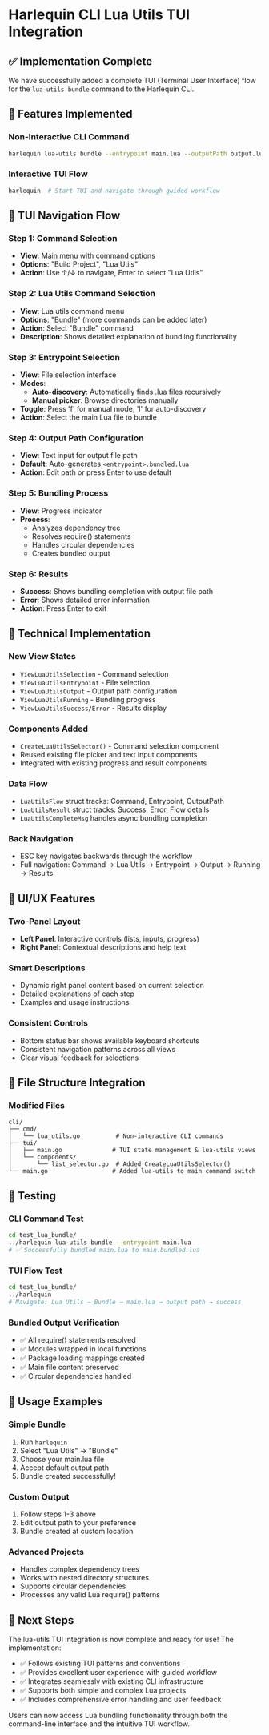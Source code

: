 # Harlequin CLI Lua Utils TUI Integration

## ✅ Implementation Complete

We have successfully added a complete TUI (Terminal User Interface) flow for the `lua-utils bundle` command to the Harlequin CLI.

## 🎯 Features Implemented

### **Non-Interactive CLI Command**

```bash
harlequin lua-utils bundle --entrypoint main.lua --outputPath output.lua
```

### **Interactive TUI Flow**

```bash
harlequin  # Start TUI and navigate through guided workflow
```

## 🚀 TUI Navigation Flow

### **Step 1: Command Selection**

- **View**: Main menu with command options
- **Options**: "Build Project", "Lua Utils"
- **Action**: Use ↑/↓ to navigate, Enter to select "Lua Utils"

### **Step 2: Lua Utils Command Selection**

- **View**: Lua utils command menu
- **Options**: "Bundle" (more commands can be added later)
- **Action**: Select "Bundle" command
- **Description**: Shows detailed explanation of bundling functionality

### **Step 3: Entrypoint Selection**

- **View**: File selection interface
- **Modes**:
  - **Auto-discovery**: Automatically finds .lua files recursively
  - **Manual picker**: Browse directories manually
- **Toggle**: Press 'f' for manual mode, 'l' for auto-discovery
- **Action**: Select the main Lua file to bundle

### **Step 4: Output Path Configuration**

- **View**: Text input for output file path
- **Default**: Auto-generates `<entrypoint>.bundled.lua`
- **Action**: Edit path or press Enter to use default

### **Step 5: Bundling Process**

- **View**: Progress indicator
- **Process**:
  - Analyzes dependency tree
  - Resolves require() statements
  - Handles circular dependencies
  - Creates bundled output

### **Step 6: Results**

- **Success**: Shows bundling completion with output file path
- **Error**: Shows detailed error information
- **Action**: Press Enter to exit

## 🔧 Technical Implementation

### **New View States**

- `ViewLuaUtilsSelection` - Command selection
- `ViewLuaUtilsEntrypoint` - File selection
- `ViewLuaUtilsOutput` - Output path configuration
- `ViewLuaUtilsRunning` - Bundling progress
- `ViewLuaUtilsSuccess/Error` - Results display

### **Components Added**

- `CreateLuaUtilsSelector()` - Command selection component
- Reused existing file picker and text input components
- Integrated with existing progress and result components

### **Data Flow**

- `LuaUtilsFlow` struct tracks: Command, Entrypoint, OutputPath
- `LuaUtilsResult` struct tracks: Success, Error, Flow details
- `LuaUtilsCompleteMsg` handles async bundling completion

### **Back Navigation**

- ESC key navigates backwards through the workflow
- Full navigation: Command → Lua Utils → Entrypoint → Output → Running → Results

## 🎨 UI/UX Features

### **Two-Panel Layout**

- **Left Panel**: Interactive controls (lists, inputs, progress)
- **Right Panel**: Contextual descriptions and help text

### **Smart Descriptions**

- Dynamic right panel content based on current selection
- Detailed explanations of each step
- Examples and usage instructions

### **Consistent Controls**

- Bottom status bar shows available keyboard shortcuts
- Consistent navigation patterns across all views
- Clear visual feedback for selections

## 📁 File Structure Integration

### **Modified Files**

```
cli/
├── cmd/
│   └── lua_utils.go          # Non-interactive CLI commands
├── tui/
│   ├── main.go              # TUI state management & lua-utils views
│   └── components/
│       └── list_selector.go  # Added CreateLuaUtilsSelector()
└── main.go                  # Added lua-utils to main command switch
```

## 🧪 Testing

### **CLI Command Test**

```bash
cd test_lua_bundle/
../harlequin lua-utils bundle --entrypoint main.lua
# ✅ Successfully bundled main.lua to main.bundled.lua
```

### **TUI Flow Test**

```bash
cd test_lua_bundle/
../harlequin
# Navigate: Lua Utils → Bundle → main.lua → output path → success
```

### **Bundled Output Verification**

- ✅ All require() statements resolved
- ✅ Modules wrapped in local functions
- ✅ Package loading mappings created
- ✅ Main file content preserved
- ✅ Circular dependencies handled

## 🎯 Usage Examples

### **Simple Bundle**

1. Run `harlequin`
2. Select "Lua Utils" → "Bundle"
3. Choose your main.lua file
4. Accept default output path
5. Bundle created successfully!

### **Custom Output**

1. Follow steps 1-3 above
2. Edit output path to your preference
3. Bundle created at custom location

### **Advanced Projects**

- Handles complex dependency trees
- Works with nested directory structures
- Supports circular dependencies
- Processes any valid Lua require() patterns

## 🚀 Next Steps

The lua-utils TUI integration is now complete and ready for use! The implementation:

- ✅ Follows existing TUI patterns and conventions
- ✅ Provides excellent user experience with guided workflow
- ✅ Integrates seamlessly with existing CLI infrastructure
- ✅ Supports both simple and complex Lua projects
- ✅ Includes comprehensive error handling and user feedback

Users can now access Lua bundling functionality through both the command-line interface and the intuitive TUI workflow.
